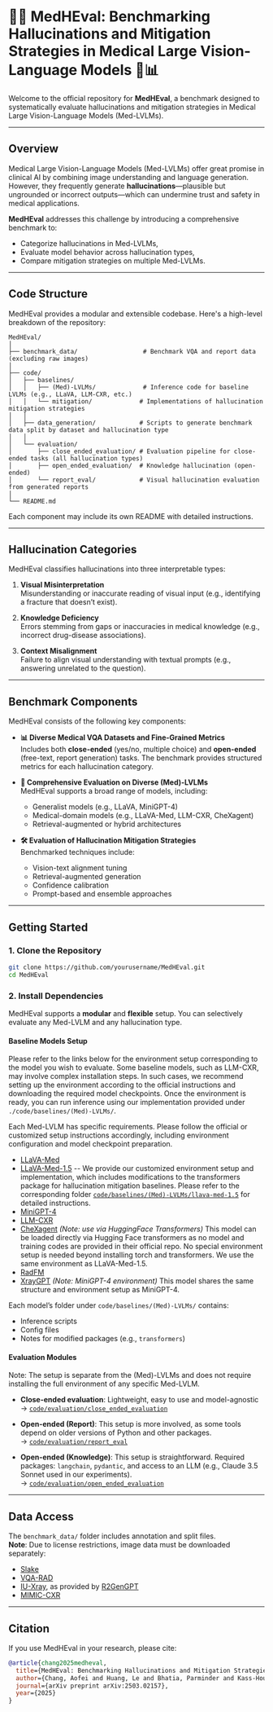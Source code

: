# 💭🤖 MedHEval: Benchmarking Hallucinations and Mitigation Strategies in Medical Large Vision-Language Models 🏥📊

Welcome to the official repository for **MedHEval**, a benchmark designed to systematically evaluate hallucinations and mitigation strategies in Medical Large Vision-Language Models (Med-LVLMs).

---

## Overview

Medical Large Vision-Language Models (Med-LVLMs) offer great promise in clinical AI by combining image understanding and language generation. However, they frequently generate **hallucinations**—plausible but ungrounded or incorrect outputs—which can undermine trust and safety in medical applications.

**MedHEval** addresses this challenge by introducing a comprehensive benchmark to:
- Categorize hallucinations in Med-LVLMs,
- Evaluate model behavior across hallucination types,
- Compare mitigation strategies on multiple Med-LVLMs.

---

## Code Structure

MedHEval provides a modular and extensible codebase. Here's a high-level breakdown of the repository:

```
MedHEval/
│
├── benchmark_data/                  # Benchmark VQA and report data (excluding raw images)
│
├── code/
│   ├── baselines/
│   │   ├── (Med)-LVLMs/             # Inference code for baseline LVLMs (e.g., LLaVA, LLM-CXR, etc.)
│   │   └── mitigation/             # Implementations of hallucination mitigation strategies
│   │
│   ├── data_generation/            # Scripts to generate benchmark data split by dataset and hallucination type
│   │
│   └── evaluation/
│       ├── close_ended_evaluation/ # Evaluation pipeline for close-ended tasks (all hallucination types)
│       ├── open_ended_evaluation/  # Knowledge hallucination (open-ended)
│       └── report_eval/            # Visual hallucination evaluation from generated reports
│
└── README.md
```

Each component may include its own README with detailed instructions.

---

## Hallucination Categories

MedHEval classifies hallucinations into three interpretable types:

1. **Visual Misinterpretation**  
   Misunderstanding or inaccurate reading of visual input (e.g., identifying a fracture that doesn’t exist).

2. **Knowledge Deficiency**  
   Errors stemming from gaps or inaccuracies in medical knowledge (e.g., incorrect drug-disease associations).

3. **Context Misalignment**  
   Failure to align visual understanding with textual prompts (e.g., answering unrelated to the question).

---

## Benchmark Components

MedHEval consists of the following key components:

- **📊 Diverse Medical VQA Datasets and Fine-Grained Metrics**  
  Includes both **close-ended** (yes/no, multiple choice) and **open-ended** (free-text, report generation) tasks. The benchmark provides structured metrics for each hallucination category.

- **🧠 Comprehensive Evaluation on Diverse (Med)-LVLMs**  
  MedHEval supports a broad range of models, including:
  - Generalist models (e.g., LLaVA, MiniGPT-4)
  - Medical-domain models (e.g., LLaVA-Med, LLM-CXR, CheXagent)
  - Retrieval-augmented or hybrid architectures

- **🛠️ Evaluation of Hallucination Mitigation Strategies**  
  Benchmarked techniques include:
  - Vision-text alignment tuning
  - Retrieval-augmented generation
  - Confidence calibration
  - Prompt-based and ensemble approaches

---

## Getting Started

### 1. Clone the Repository

```bash
git clone https://github.com/yourusername/MedHEval.git
cd MedHEval
```

### 2. Install Dependencies

MedHEval supports a **modular** and **flexible** setup. You can selectively evaluate any Med-LVLM and any hallucination type.


#### Baseline Models Setup

Please refer to the links below for the environment setup corresponding to the model you wish to evaluate. Some baseline models, such as LLM-CXR, may involve complex installation steps. In such cases, we recommend setting up the environment according to the official instructions and downloading the required model checkpoints. Once the environment is ready, you can run inference using our implementation provided under `./code/baselines/(Med)-LVLMs/`.

Each Med-LVLM has specific requirements. Please follow the official or customized setup instructions accordingly, including environment configuration and model checkpoint preparation.

- [LLaVA-Med](https://github.com/microsoft/LLaVA-Med/tree/v1.0.0)
- [LLaVA-Med-1.5](https://github.com/microsoft/LLaVA-Med) -- We provide our customized environment setup and implementation, which includes modifications to the transformers package for hallucination mitigation baselines. Please refer to the corresponding folder [`code/baselines/(Med)-LVLMs/llava-med-1.5`](https://github.com/Aofei-Chang/MedHEval/tree/main/code/baselines/Med-LVLMs/llava-med-1.5) for detailed instructions.
- [MiniGPT-4](https://github.com/Vision-CAIR/MiniGPT-4)
- [LLM-CXR](https://github.com/hyn2028/llm-cxr)
- [CheXagent](https://github.com/Stanford-AIMI/CheXagent) *(Note: use via HuggingFace Transformers)* This model can be loaded directly via Hugging Face transformers as no model and training codes are provided in their official repo. No special environment setup is needed beyond installing torch and transformers. We use the same environment as LLaVA-Med-1.5.
- [RadFM](https://github.com/chaoyi-wu/RadFM)
- [XrayGPT](https://github.com/mbzuai-oryx/XrayGPT) *(Note: MiniGPT-4 environment)* This model shares the same structure and environment setup as MiniGPT-4.

Each model’s folder under `code/baselines/(Med)-LVLMs/` contains:
- Inference scripts
- Config files
- Notes for modified packages (e.g., `transformers`)

#### Evaluation Modules
Note: The setup is separate from the (Med)-LVLMs and does not require installing the full environment of any specific Med-LVLM.

- **Close-ended evaluation**: Lightweight, easy to use and model-agnostic  
  → [`code/evaluation/close_ended_evaluation`](https://github.com/Aofei-Chang/MedHEval/tree/main/code/evaluation/close_ended_evaluation)

- **Open-ended (Report)**: This setup is more involved, as some tools depend on older versions of Python and other packages.  
  → [`code/evaluation/report_eval`](https://github.com/Aofei-Chang/MedHEval/tree/main/code/evaluation/report_eval)

- **Open-ended (Knowledge)**: This setup is straightforward. Required packages: `langchain`, `pydantic`, and access to an LLM (e.g., Claude 3.5 Sonnet used in our experiments).  
  → [`code/evaluation/open_ended_evaluation`](https://github.com/Aofei-Chang/MedHEval/tree/main/code/evaluation/open_ended_evaluation)

---

## Data Access

The `benchmark_data/` folder includes annotation and split files.  
**Note**: Due to license restrictions, image data must be downloaded separately:

- [Slake](https://www.med-vqa.com/slake/)
- [VQA-RAD](https://osf.io/89kps/files/osfstorage)
- [IU-Xray](https://drive.google.com/file/d/1c0BXEuDy8Cmm2jfN0YYGkQxFZd2ZIoLg/view), as provided by [R2GenGPT](https://github.com/wang-zhanyu/R2GenGPT)
- [MIMIC-CXR](https://physionet.org/content/mimic-cxr-jpg/2.0.0/)

---

## Citation

If you use MedHEval in your research, please cite:

```bibtex
@article{chang2025medheval,
  title={MedHEval: Benchmarking Hallucinations and Mitigation Strategies in Medical Large Vision-Language Models},
  author={Chang, Aofei and Huang, Le and Bhatia, Parminder and Kass-Hout, Taha and Ma, Fenglong and Xiao, Cao},
  journal={arXiv preprint arXiv:2503.02157},
  year={2025}
}
```